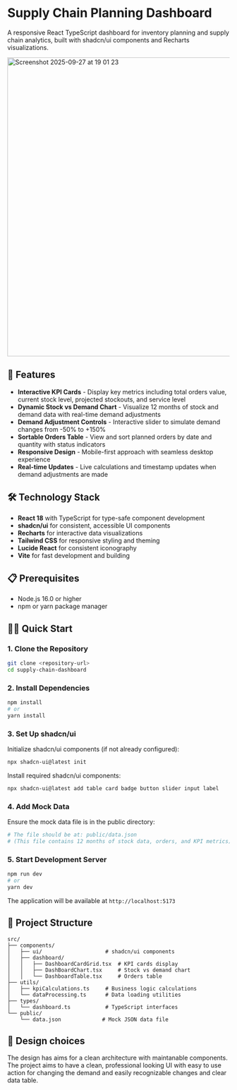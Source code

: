 # Supply Chain Planning Dashboard

A responsive React TypeScript dashboard for inventory planning and supply chain analytics, built with shadcn/ui components and Recharts visualizations.

<img width="1304" height="678" alt="Screenshot 2025-09-27 at 19 01 23" src="https://github.com/user-attachments/assets/34043b41-5152-4124-b411-d66dc56841e8" />

## 🚀 Features

- **Interactive KPI Cards** - Display key metrics including total orders value, current stock level, projected stockouts, and service level
- **Dynamic Stock vs Demand Chart** - Visualize 12 months of stock and demand data with real-time demand adjustments
- **Demand Adjustment Controls** - Interactive slider to simulate demand changes from -50% to +150%
- **Sortable Orders Table** - View and sort planned orders by date and quantity with status indicators
- **Responsive Design** - Mobile-first approach with seamless desktop experience
- **Real-time Updates** - Live calculations and timestamp updates when demand adjustments are made

## 🛠️ Technology Stack

- **React 18** with TypeScript for type-safe component development
- **shadcn/ui** for consistent, accessible UI components
- **Recharts** for interactive data visualizations
- **Tailwind CSS** for responsive styling and theming
- **Lucide React** for consistent iconography
- **Vite** for fast development and building

## 📋 Prerequisites

- Node.js 16.0 or higher
- npm or yarn package manager

## 🏃‍♂️ Quick Start

### 1. Clone the Repository
```bash
git clone <repository-url>
cd supply-chain-dashboard
```

### 2. Install Dependencies
```bash
npm install
# or
yarn install
```

### 3. Set Up shadcn/ui
Initialize shadcn/ui components (if not already configured):
```bash
npx shadcn-ui@latest init
```

Install required shadcn/ui components:
```bash
npx shadcn-ui@latest add table card badge button slider input label
```

### 4. Add Mock Data
Ensure the mock data file is in the public directory:
```bash
# The file should be at: public/data.json
# (This file contains 12 months of stock data, orders, and KPI metrics)
```

### 5. Start Development Server
```bash
npm run dev
# or
yarn dev
```

The application will be available at `http://localhost:5173`

## 📁 Project Structure

```
src/
├── components/
│   ├── ui/                    # shadcn/ui components
│   ├── dashboard/
│   │   ├── DashboardCardGrid.tsx  # KPI cards display
│   │   ├── DashBoardChart.tsx     # Stock vs demand chart
│   │   └── DashboardTable.tsx     # Orders table
├── utils/
│   ├── kpiCalculations.ts     # Business logic calculations
│   └── dataProcessing.ts      # Data loading utilities
├── types/
│   └── dashboard.ts           # TypeScript interfaces
└── public/
    └── data.json             # Mock JSON data file
```

## 🎯 Design choices

The design has aims for a clean architecture with maintanable components. The project aims to have a clean, professional looking UI with easy to use action for changing the demand and easily recognizable changes and clear data table.





